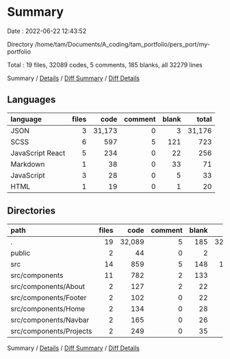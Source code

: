 # Summary

Date : 2022-06-22 12:43:52

Directory /home/tam/Documents/A_coding/tam_portfolio/pers_port/my-portfolio

Total : 19 files,  32089 codes, 5 comments, 185 blanks, all 32279 lines

Summary / [Details](details.md) / [Diff Summary](diff.md) / [Diff Details](diff-details.md)

## Languages
| language | files | code | comment | blank | total |
| :--- | ---: | ---: | ---: | ---: | ---: |
| JSON | 3 | 31,173 | 0 | 3 | 31,176 |
| SCSS | 6 | 597 | 5 | 121 | 723 |
| JavaScript React | 5 | 234 | 0 | 22 | 256 |
| Markdown | 1 | 38 | 0 | 33 | 71 |
| JavaScript | 3 | 28 | 0 | 5 | 33 |
| HTML | 1 | 19 | 0 | 1 | 20 |

## Directories
| path | files | code | comment | blank | total |
| :--- | ---: | ---: | ---: | ---: | ---: |
| . | 19 | 32,089 | 5 | 185 | 32,279 |
| public | 2 | 44 | 0 | 2 | 46 |
| src | 14 | 859 | 5 | 148 | 1,012 |
| src/components | 11 | 782 | 2 | 133 | 917 |
| src/components/About | 2 | 127 | 2 | 22 | 151 |
| src/components/Footer | 2 | 102 | 0 | 22 | 124 |
| src/components/Home | 2 | 134 | 0 | 28 | 162 |
| src/components/Navbar | 2 | 165 | 0 | 26 | 191 |
| src/components/Projects | 2 | 249 | 0 | 35 | 284 |

Summary / [Details](details.md) / [Diff Summary](diff.md) / [Diff Details](diff-details.md)